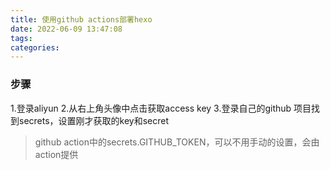 ```yaml
---
title: 使用github actions部署hexo
date: 2022-06-09 13:47:08
tags:
categories:
---
```


### 步骤

1.登录aliyun
2.从右上角头像中点击获取access key
3.登录自己的github 项目找到secrets，设置刚才获取的key和secret

> github action中的secrets.GITHUB_TOKEN，可以不用手动的设置，会由action提供
